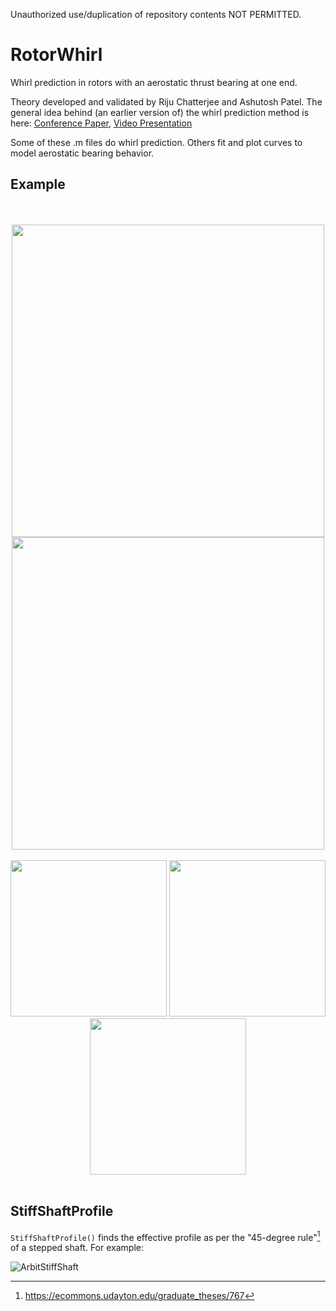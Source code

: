 Unauthorized use/duplication of repository contents NOT PERMITTED.

# RotorWhirl
Whirl prediction in rotors with an aerostatic thrust bearing at one end.

Theory developed and validated by Riju Chatterjee and Ashutosh Patel. The general idea behind (an earlier version of) the whirl prediction method is here: [Conference Paper](https://doi.org/10.1115/GT2022-82632), [Video Presentation](https://youtu.be/lfDOsH-XRDQ)

Some of these .m files do whirl prediction. Others fit and plot curves to model aerostatic bearing behavior.

## Example
<p align = "center">
</br></br>
<img src = "https://github.com/user-attachments/assets/9d32956c-2113-4c61-a16a-eea292fbc7a7" width = "500">
</br>
<img src = "https://github.com/user-attachments/assets/985b157c-fa7f-4fab-b983-3c7411a2edfd" width = "500">
</br></br>
<img src = "https://github.com/user-attachments/assets/22eaf91c-0947-474a-bd1b-fdcdf25159e9" height = "250">
<img src = "https://github.com/user-attachments/assets/3f177b25-0eed-424e-8f15-c225bda81802" height = "250">
<img src = "https://github.com/user-attachments/assets/83b91bfd-c40b-4e75-8f0d-5c33010d21c7" height = "250">
</br></br>
</p>

## StiffShaftProfile
`StiffShaftProfile()` finds the effective profile as per the "45-degree rule"[^1] of a stepped shaft. For example:

![ArbitStiffShaft](https://github.com/RandomVertebrate/RotorWhirl/assets/54997017/76b25389-63f6-4f6c-8f54-819ed0a685fc)

[^1]: https://ecommons.udayton.edu/graduate_theses/767 
